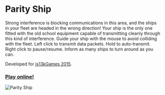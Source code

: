# Parity Ship

Strong interference is blocking communications in this area, and the ships in your fleet are headed in the wrong direction! Your ship is the only one fitted with the old school equipment capable of transmitting cleanly through this kind of interference. Guide your ship with the mouse to avoid colliding with the fleet. Left click to transmit data packets. Hold to auto-transmit. Right click to pause/resume. Inform as many ships to turn around as you can.

Developed for [js13kGames 2015](http://2015.js13kgames.com/).

### [Play online!](https://costava.github.io/Parity-Ship/dist/)

![Parity Ship](http://i.imgur.com/oWbPmZv.png)
